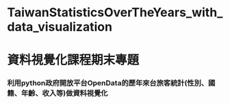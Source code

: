 # TaiwanStatisticsOverTheYears_with_data_visualization
 
# 資料視覺化課程期末專題
### 利用python政府開放平台OpenData的歷年來台旅客統計(性別、國籍、年齡、收入等)做資料視覺化

